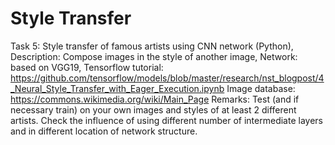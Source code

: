 # Style Transfer

Task 5: Style transfer of famous artists using CNN network
(Python),
Description: Compose images in the style of another
image,
Network: based on VGG19,
Tensorflow tutorial:
https://github.com/tensorflow/models/blob/master/research/nst_blogpost/4_Neural_Style_Transfer_with_Eager_Execution.ipynb
Image database:
https://commons.wikimedia.org/wiki/Main_Page
Remarks: Test (and if necessary train) on your own
images and styles of at least 2 different artists. Check the
influence of using different number of intermediate layers
and in different location of network structure.